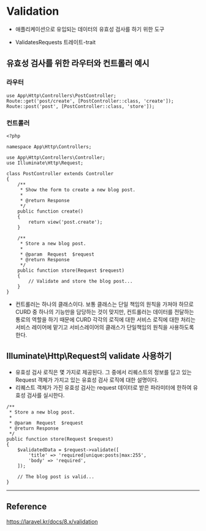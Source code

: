 # Validation
- 애플리케이션으로 유입되는 데이터의 유효성 검사를 하기 위한 도구

- ValidatesRequests 트레이트-trait

## 유효성 검사를 위한 라우터와 컨트롤러 예시
### 라우터
```
use App\Http\Controllers\PostController;
Route::get('post/create', [PostController::class, 'create']);
Route::post('post', [PostController::class, 'store']);
```

### 컨트롤러
```
<?php

namespace App\Http\Controllers;

use App\Http\Controllers\Controller;
use Illuminate\Http\Request;

class PostController extends Controller
{
    /**
     * Show the form to create a new blog post.
     *
     * @return Response
     */
    public function create()
    {
        return view('post.create');
    }

    /**
     * Store a new blog post.
     *
     * @param  Request  $request
     * @return Response
     */
    public function store(Request $request)
    {
        // Validate and store the blog post...
    }
}
```
- 컨트롤러는 하나의 클래스이다. 보통 클래스는 단일 책임의 원칙을 가져야 하므로 CURD 중 하나의 기능만을 담당하는 것이 맞지만, 컨트롤러는 데이터를 전달하는 통로의 역할을 하기 때문에 CURD 각각의 로직에 대한 서비스 로직에 대한 처리는 서비스 레이어에 맡기고 서비스레이어의 클래스가 단일책임의 원칙을 사용하도록 한다.


## Illuminate\Http\Request의 validate 사용하기
- 유효성 검사 로직은 몇 가지로 제공된다. 그 중에서 리퀘스트의 정보를 담고 있는 Request 객체가 가지고 있는 유효성 검사 로직에 대한 설명이다.
- 리퀘스트 객체가 가진 유효성 검사는 request 데이터로 받은 파라미터에 한하여 유효성 검사를 실시한다.
```
/**
 * Store a new blog post.
 *
 * @param  Request  $request
 * @return Response
 */
public function store(Request $request)
{
    $validatedData = $request->validate([
        'title' => 'required|unique:posts|max:255',
        'body' => 'required',
    ]);

    // The blog post is valid...
}
```


---

## Reference
https://laravel.kr/docs/8.x/validation
